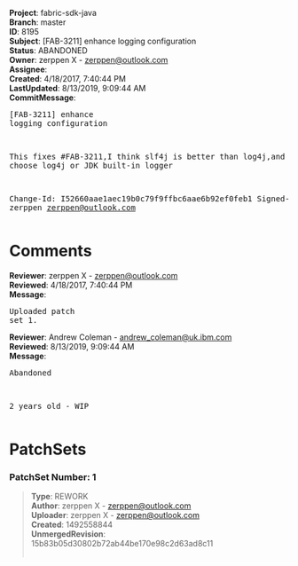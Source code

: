 <strong>Project</strong>: fabric-sdk-java<br><strong>Branch</strong>: master<br><strong>ID</strong>: 8195<br><strong>Subject</strong>: [FAB-3211] enhance logging configuration<br><strong>Status</strong>: ABANDONED<br><strong>Owner</strong>: zerppen X - zerppen@outlook.com<br><strong>Assignee</strong>:<br><strong>Created</strong>: 4/18/2017, 7:40:44 PM<br><strong>LastUpdated</strong>: 8/13/2019, 9:09:44 AM<br><strong>CommitMessage</strong>:<br><pre>[FAB-3211] enhance logging configuration

This fixes #FAB-3211,I think slf4j is better than log4j,and we can choose log4j or JDK built-in logger

Change-Id: I52660aae1aec19b0c79f9ffbc6aae6b92ef0feb1
Signed-off-by: zerppen <zerppen@outlook.com>
</pre><h1>Comments</h1><strong>Reviewer</strong>: zerppen X - zerppen@outlook.com<br><strong>Reviewed</strong>: 4/18/2017, 7:40:44 PM<br><strong>Message</strong>: <pre>Uploaded patch set 1.</pre><strong>Reviewer</strong>: Andrew Coleman - andrew_coleman@uk.ibm.com<br><strong>Reviewed</strong>: 8/13/2019, 9:09:44 AM<br><strong>Message</strong>: <pre>Abandoned

2 years old - WIP</pre><h1>PatchSets</h1><h3>PatchSet Number: 1</h3><blockquote><strong>Type</strong>: REWORK<br><strong>Author</strong>: zerppen X - zerppen@outlook.com<br><strong>Uploader</strong>: zerppen X - zerppen@outlook.com<br><strong>Created</strong>: 1492558844<br><strong>UnmergedRevision</strong>: 15b83b05d30802b72ab44be170e98c2d63ad8c11<br><br></blockquote>
